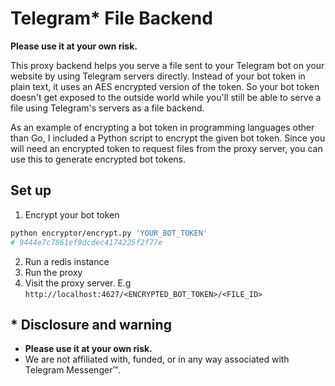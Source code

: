 # Telegram\* File Backend

**Please use it at your own risk.**

This proxy backend helps you serve a file sent to your Telegram bot on your website by using Telegram servers directly. Instead of your bot token in plain text, it uses an AES encrypted version of the token. So your bot token doesn't get exposed to the outside world while you'll still be able to serve a file using Telegram's servers as a file backend.

As an example of encrypting a bot token in programming languages other than Go, I included a Python script to encrypt the given bot token. Since you will need an encrypted token to request files from the proxy server, you can use this to generate encrypted bot tokens.

## Set up

1. Encrypt your bot token

```bash
python encryptor/encrypt.py 'YOUR_BOT_TOKEN'
# 9444e7c7861ef9dcdec4174225f2f77e
```

2. Run a redis instance
3. Run the proxy
4. Visit the proxy server. E.g `http://localhost:4627/<ENCRYPTED_BOT_TOKEN>/<FILE_ID>`

## \* Disclosure and warning

- **Please use it at your own risk.**
- We are not affiliated with, funded, or in any way associated with Telegram Messenger™.
